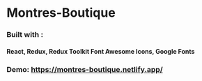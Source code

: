 # Montres-Boutique

### Built with :

#### React, Redux, Redux Toolkit Font Awesome Icons, Google Fonts

### Demo: https://montres-boutique.netlify.app/
